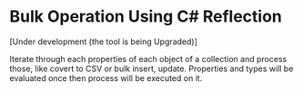 # Bulk Operation Using C# Reflection

[Under development (the tool is being Upgraded)]

Iterate through each properties of each object of a collection and process those, like covert to CSV or bulk insert, update.
Properties and types will be evaluated once then process will be executed on it.
